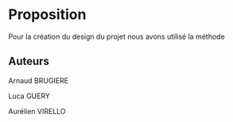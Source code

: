 # Proposition

Pour la création du design du projet nous avons utilisé la méthode
<h2> Auteurs </h2>
<p> Arnaud BRUGIERE</b></p>
<p> Luca GUERY </p>
<p> Aurélien VIRELLO </p>
